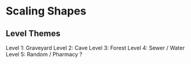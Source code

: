 # Scaling Shapes

## Level Themes

Level 1: Graveyard
Level 2: Cave
Level 3: Forest
Level 4: Sewer / Water
Level 5: Random / Pharmacy ?
